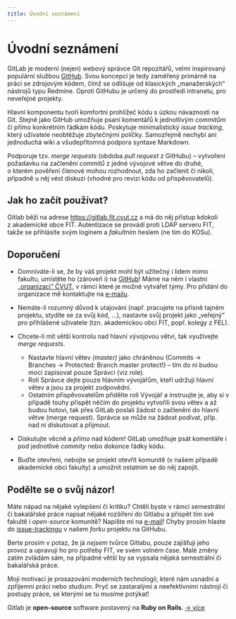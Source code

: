 ```yaml
---
title: Úvodní seznámení
---
```


# Úvodní seznámení

GitLab je moderní (nejen) webový správce Git repozitářů, velmi inspirovaný populární službou [GitHub](https://github.com). Svou koncepcí je tedy zaměřený primárně na práci se zdrojovým kódem, čímž se odlišuje od klasických „manažerských“ nástrojů typu Redmine. Oproti GitHubu je určený do prostředí intranetu, pro neveřejné projekty.

Hlavní komponentu tvoří komfortní prohlížeč kódu s úzkou návazností na Git. Stejně jako GitHub umožňuje psaní komentářů k jednotlivým _commitům_ či přímo konkrétním řádkám kódu. Poskytuje minimalistický _issue tracking_, který uživatele neobtěžuje zbytečnými políčky. Samozřejmě nechybí ani jednoduchá wiki a všudepřítomná podpora syntaxe Markdown.

Podporuje tzv. _merge requests_ (obdoba _pull request_ z GitHubu) – vytvoření požadavku na začlenění _commitů_ z jedné vývojové větve do druhé, o kterém pověření členové mohou rozhodnout, zda ho začlenit či nikoli, případně u něj vést diskuzi (vhodné pro revizi kódu od přispěvovatelů).
 

## Jak ho začít používat?

Gitlab běží na adrese https://gitlab.fit.cvut.cz a má do něj přístup kdokoli z akademické obce FIT. Autentizace se provádí proti LDAP serveru FIT, takže se přihlásíte svým loginem a _fakultním_ heslem (ne tím do KOSu). 


## Doporučení

* Domníváte-li se, že by váš projekt mohl být užitečný i lidem mimo fakultu, umístěte ho (zároveň i) na [GitHub](https://github.com)! Máme na něm i vlastní [„organizaci“ ČVUT](https://github.com/cvut), v rámci které je možné vytvářet týmy. Pro přidání do organizace mě kontaktujte na [e-mailu](mailto:jirutjak@fit.cvut.cz).

* Nemáte-li rozumný důvod k utajování (např. pracujete na přísně tajném projektu, stydíte se za svůj kód, …), nastavte svůj projekt jako „veřejný“ pro přihlášené uživatele (tzn. akademickou obci FIT, popř. kolegy z FEL).

* Chcete-li mít větší kontrolu nad hlavní vývojovou větví, tak využívejte _merge requests_.
  + Nastavte hlavní větev _(master)_ jako chráněnou (Commits → Branches → Protected: Branch master protect!) – tím do ni budou moci zapisovat pouze Správci (viz role).
  + Roli Správce dejte pouze hlavním vývojářům, kteří udržují hlavní větev a jsou za projekt zodpovědní. 
  + Ostatním přispěvovatelům přidělte roli Vývojář a instruujte je, aby si v případě touhy přispět něčím do projektu vytvořili svou větev a až budou hotovi, tak přes GitLab poslali žádost o začlenění do hlavní větve (merge request). Správce se může na žádost podívat, příp. nad ní diskutovat a přijmout. 

* Diskutujte věcně a _přímo_ nad kódem! GitLab umožňuje psát komentáře i pod jednotlivé _commity_ nebo dokonce řádky kódu.

* Buďte otevření, nebojte se projekt otevřít komunitě (v našem případě akademické obci fakulty) a umožnit ostatním se do něj zapojit.


## Podělte se o svůj názor!

Máte nápad na nějaké vylepšení či kritiku? Chtěli byste v rámci semestrální či bakalářské práce napsat nějaké rozšíření do Gitlabu a přispět tím své fakultě i _open-source_ komunitě? Napište mi na [e-mail](mailto:jirutjak@fit.cvut.cz)! Chyby prosím hlaste do [issue-trackingu](https://github.com/cvut/gitlabhq/issues) v našem _forku_ projektu na GitHubu.

Berte prosím v potaz, že já _nejsem_ tvůrce Gitlabu, pouze zajišťuji jeho provoz a upravuji ho pro potřeby FIT, ve svém volném čase. Malé změny zatím zvládám sám, na případné větší by se vypsala nějaká semestrální či bakalářská práce.

Moji motivací je prosazování moderních technologií, které nám usnadní a zpříjemní práci nebo studium. Pryč se zastaralými a neefektivními nástroji či postupy práce, se kterými se tu musíme potýkat!

Gitlab je **open-source** software postavený na **Ruby on Rails**. [→ více](http://gitlabhq.com/)
